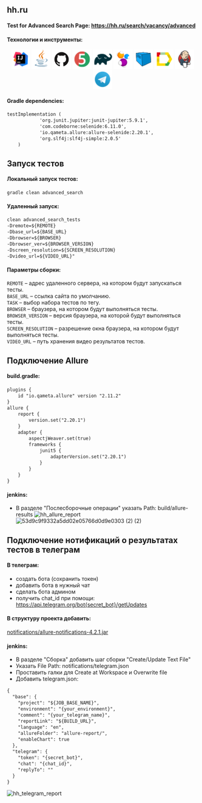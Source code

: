 ## hh.ru 
#### Test for Advanced Search Page: https://hh.ru/search/vacancy/advanced 
#### Технологии и инструменты:
<p align="center">
<a href="https://www.jetbrains.com/idea/"><img src="/design/Intelij_IDEA.png" width="50" height="50"  alt="IDEA"/></a>
<a href="https://www.java.com/"><img src="/design/Java.png" width="50" height="50"  alt="Java"/></a>
<a href="https://github.com/"><img src="/design/GitHub-Mark.png" width="50" height="50"  alt="Github"/></a>
<a href="https://junit.org/junit5/"><img src="/design/JUnit5.png" width="50" height="50"  alt="JUnit 5"/></a>
<a href="https://gradle.org/"><img src="/design/Gradle.png" width="50" height="50"  alt="Gradle"/></a>
<a href="https://selenide.org/"><img src="/design/Selenide.png" width="50" height="50"  alt="Selenide"/></a>
<a href="https://aerokube.com/selenoid/"><img src="/design/Selenoid.png" width="50" height="50"  alt="Selenoid"/></a>
<a href="https://github.com/allure-framework/allure2"><img src="/design/Allure_Report.png" width="50" height="50"  alt="Allure"/></a>
<a href="https://www.jenkins.io/"><img src="/design/Jenkins.png" width="50" height="50"  alt="Jenkins"/></a>
<a href="https://telegram.org/"><img src="/design/Telegram.png" width="50" height="50"  alt="Telegram"/></a>
</p>


#### Gradle dependencies:
```
testImplementation (
            'org.junit.jupiter:junit-jupiter:5.9.1',
            'com.codeborne:selenide:6.11.0',
            'io.qameta.allure:allure-selenide:2.20.1',
            'org.slf4j:slf4j-simple:2.0.5'
    )
```
## Запуск тестов
#### Локальный запуск тестов:
```
gradle clean advanced_search
```
#### Удаленный запуск:
```
clean advanced_search_tests
-Dremote=${REMOTE}
-Dbase_url=${BASE_URL}
-Dbrowser=${BROWSER}
-Dbrowser_ver=${BROWSER_VERSION}
-Dscreen_resolution=${SCREEN_RESOLUTION}
-Dvideo_url=${VIDEO_URL}"
```
#### Параметры сборки:
<code>REMOTE</code> – адрес удаленного сервера, на котором будут запускаться тесты. </br>
<code>BASE_URL</code> – ссылка сайта по умолчанию. </br>
<code>TASK</code> – выбор набора тестов по тегу. </br>
<code>BROWSER</code> – браузера, на котором будут выполняться тесты. </br>
<code>BROWSER_VERSION</code> – версия браузера, на которой будут выполняться тесты. </br>
<code>SCREEN_RESOLUTION</code> – разрешение окна браузера, на котором будут выполняться тесты. </br>
<code>VIDEO_URL</code> – путь хранения видео результатов тестов. </br>
## Подключение Allure
#### build.gradle:
```
plugins {
    id "io.qameta.allure" version "2.11.2"
}
allure {
    report {
        version.set("2.20.1")
    }
    adapter {
        aspectjWeaver.set(true)
        frameworks {
            junit5 {
                adapterVersion.set("2.20.1")
            }
        }
    }
}
```
#### jenkins:
- В разделе "Послесборочные операции" указать Path: build/allure-results
![hh_allure_report](https://user-images.githubusercontent.com/5861141/211144262-65726454-4f8c-425f-830e-5a80cc599195.jpg)
![53d9c9f9332a5dd02e05766d0d9e0303 (2) (2)](https://user-images.githubusercontent.com/5861141/211890932-2977130b-8e5d-4a88-a929-1d5c9e6e634a.gif)

## Подключение нотификаций о результатах тестов в телеграм
#### В телеграм:
- создать бота (сохранить токен)
- добавить бота в нужный чат
- сделать бота админом
- получить chat_id при помощи: https://api.telegram.org/bot{secret_bot}/getUpdates

#### В структуру проекта добавить:
[notifications/allure-notifications-4.2.1.jar](https://github.com/glazmaikh/hh/blob/master/notifications/allure-notifications-4.2.1.jar)
#### jenkins:
- В разделе "Сборка" добавить шаг сборки "Create/Update Text File"
- Указать File Path: notifications/telegram.json
- Проставить галки для Create at Workspace и Overwrite file
- Добавить telegram.json:
```
{
  "base": {
    "project": "${JOB_BASE_NAME}",
    "environment": "{your_environment}",
    "comment": "{your_telegram_name}",
    "reportLink": "${BUILD_URL}",
    "language": "en",
    "allureFolder": "allure-report/",
    "enableChart": true
  },
  "telegram": {
    "token": "{secret_bot}",
    "chat": "{chat_id}",
    "replyTo": ""
  }
}
```
![hh_telegram_report](https://user-images.githubusercontent.com/5861141/211144264-306e63e7-5c2d-402d-9c5b-51dba746ba56.jpg)

